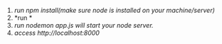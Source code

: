 1. *run npm install(make sure node is installed on your machine/server)*
2. *run *
2. *run nodemon app.js will start your node server.*
3. *access http://localhost:8000*
